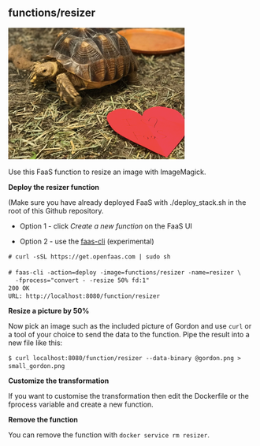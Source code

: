 ## functions/resizer

![](https://github.com/openfaas/faas/blob/master/sample-functions/ResizeImageMagick/gordon.png)

Use this FaaS function to resize an image with ImageMagick.

**Deploy the resizer function**

(Make sure you have already deployed FaaS with ./deploy_stack.sh in the root of this Github repository.

* Option 1 - click *Create a new function* on the FaaS UI

* Option 2 - use the [faas-cli](https://github.com/openfaas/faas-cli/) (experimental)

```
# curl -sSL https://get.openfaas.com | sudo sh

# faas-cli -action=deploy -image=functions/resizer -name=resizer \
  -fprocess="convert - -resize 50% fd:1"
200 OK
URL: http://localhost:8080/function/resizer
```

**Resize a picture by 50%**

Now pick an image such as the included picture of Gordon and use `curl` or a tool of your choice to send the data to the function. Pipe the result into a new file like this:

```
$ curl localhost:8080/function/resizer --data-binary @gordon.png > small_gordon.png
```

**Customize the transformation**

If you want to customise the transformation then edit the Dockerfile or the fprocess variable and create a new function.

**Remove the function**

You can remove the function with `docker service rm resizer`.

